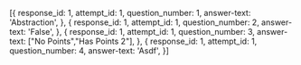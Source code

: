 

[{
    response_id: 1,
    attempt_id: 1,
    question_number: 1,
    answer-text: 'Abstraction',
},
{
    response_id: 1,
    attempt_id: 1,
    question_number: 2,
    answer-text: 'False',
},
{
    response_id: 1,
    attempt_id: 1,
    question_number: 3,
    answer-text: ["No Points","Has Points 2"],
},
{
    response_id: 1,
    attempt_id: 1,
    question_number: 4,
    answer-text: 'Asdf',
}]